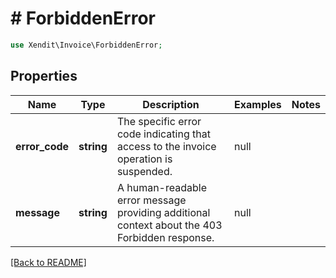 # # ForbiddenError


```php
use Xendit\Invoice\ForbiddenError;
```

## Properties

Name | Type | Description | Examples | Notes
------------ | ------------- | ------------- | ------------- | ------------- 
**error_code** | **string** | The specific error code indicating that access to the invoice operation is suspended. | null | 
**message** | **string** | A human-readable error message providing additional context about the 403 Forbidden response. | null | 

[[Back to README]](../../README.md)
